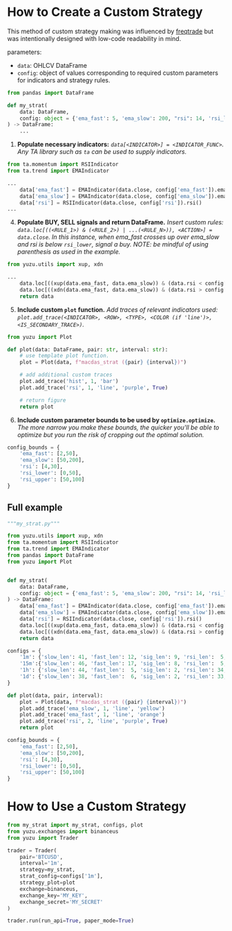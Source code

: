 # How to Create a Custom Strategy

This method of custom strategy making was influenced by [freqtrade](https://github.com/freqtrade/freqtrade) but was intentionally designed with low-code readability in mind.

parameters:

- `data`: OHLCV DataFrame
- `config`: object of values corresponding to required custom parameters for indicators and strategy rules.

```python
from pandas import DataFrame

def my_strat(
    data: DataFrame,
    config: object = {'ema_fast': 5, 'ema_slow': 200, "rsi": 14, 'rsi_lower': 30, 'rsi_upper': 70}
) -> DataFrame:
    ...
```

1. **Populate necessary indicators:** *`data[<INDICATOR>] = <INDICATOR_FUNC>`. Any TA library such as `ta` can be used to supply indicators.*

```python
from ta.momentum import RSIIndicator
from ta.trend import EMAIndicator

...
    data['ema_fast'] = EMAIndicator(data.close, config['ema_fast']).ema_indicator()
    data['ema_slow'] = EMAIndicator(data.close, config['ema_slow']).ema_indicator()
    data['rsi'] = RSIIndicator(data.close, config['rsi']).rsi()
...
```

4. **Populate BUY, SELL signals and return DataFrame.** *Insert custom rules: `data.loc[((<RULE_1>) & (<RULE_2>) | ...(<RULE_N>)), <ACTION>] = data.close`. In this instance, when ema_fast crosses up over ema_slow and rsi is below `rsi_lower`, signal a buy. NOTE: be mindful of using parenthesis as used in the example.*

```python
from yuzu.utils import xup, xdn

...
    data.loc[((xup(data.ema_fast, data.ema_slow)) & (data.rsi < config['rsi_lower'])), 'buy'] = data.close
    data.loc[((xdn(data.ema_fast, data.ema_slow)) & (data.rsi > config['rsi_upper'])), 'sell'] = data.close
    return data
```

5. **Include custom `plot` function.** *Add traces of relevant indicators used: `plot.add_trace(<INDICATOR>, <ROW>, <TYPE>, <COLOR (if 'line')>, <IS_SECONDARY_TRACE>)`.*

```python
from yuzu import Plot

def plot(data: DataFrame, pair: str, interval: str):
    # use template plot function.
    plot = Plot(data, f"macdas_strat ({pair} {interval})")

    # add additional custom traces 
    plot.add_trace('hist', 1, 'bar')
    plot.add_trace('rsi', 1, 'line', 'purple', True)

    # return figure
    return plot
```

6. **Include custom parameter bounds to be used by `optimize.optimize`.** *The more narrow you make these bounds, the quicker you'll be able to optimize but you run the risk of cropping out the optimal solution.*

```python
config_bounds = {
    'ema_fast': [2,50],
    'ema_slow': [50,200],
    'rsi': [4,30],
    'rsi_lower': [0,50],
    'rsi_upper': [50,100]
}
```

## Full example

```python
"""my_strat.py"""

from yuzu.utils import xup, xdn
from ta.momentum import RSIIndicator
from ta.trend import EMAIndicator
from pandas import DataFrame
from yuzu import Plot


def my_strat(
    data: DataFrame,
    config: object = {'ema_fast': 5, 'ema_slow': 200, "rsi": 14, 'rsi_lower': 30, 'rsi_upper': 70}
) -> DataFrame:
    data['ema_fast'] = EMAIndicator(data.close, config['ema_fast']).ema_indicator()
    data['ema_slow'] = EMAIndicator(data.close, config['ema_slow']).ema_indicator()
    data['rsi'] = RSIIndicator(data.close, config['rsi']).rsi()
    data.loc[((xup(data.ema_fast, data.ema_slow)) & (data.rsi < config['rsi_lower'])), 'buy'] = data.close
    data.loc[((xdn(data.ema_fast, data.ema_slow)) & (data.rsi > config['rsi_upper'])), 'sell'] = data.close
    return data

configs = {
    '1m': {'slow_len': 41, 'fast_len': 12, 'sig_len': 9, 'rsi_len':  5, 'rsi_lb': 49.6, 'rsi_ub': 76.6},
    '15m':{'slow_len': 46, 'fast_len': 17, 'sig_len': 8, 'rsi_len':  5, 'rsi_lb': 36.2, 'rsi_ub': 85.0},
    '1h': {'slow_len': 44, 'fast_len':  5, 'sig_len': 2, 'rsi_len': 34, 'rsi_lb': 35.0, 'rsi_ub': 96.3},
    '1d': {'slow_len': 38, 'fast_len':  6, 'sig_len': 2, 'rsi_len': 33, 'rsi_lb': 33.3, 'rsi_ub': 83.0}
}

def plot(data, pair, interval):
    plot = Plot(data, f"macdas_strat ({pair} {interval})")
    plot.add_trace('ema_slow', 1, 'line', 'yellow')
    plot.add_trace('ema_fast', 1, 'line', 'orange')
    plot.add_trace('rsi', 2, 'line', 'purple', True)
    return plot

config_bounds = {
    'ema_fast': [2,50],
    'ema_slow': [50,200],
    'rsi': [4,30],
    'rsi_lower': [0,50],
    'rsi_upper': [50,100]
}
```

# How to Use a Custom Strategy

```python
from my_strat import my_strat, configs, plot
from yuzu.exchanges import binanceus
from yuzu import Trader

trader = Trader(
    pair='BTCUSD',
    interval='1m',
    strategy=my_strat,
    strat_config=configs['1m'],
    strategy_plot=plot
    exchange=binanceus,
    exchange_key='MY_KEY',
    exchange_secret='MY_SECRET'
)

trader.run(run_api=True, paper_mode=True)
```
